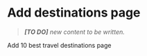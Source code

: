 # Add destinations page

> *__[TO DO]__ new content to be written.*

Add 10 best travel destinations page
